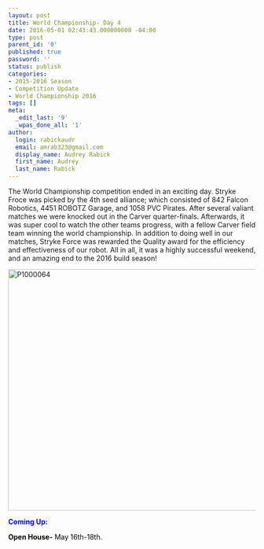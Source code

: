 ```yaml
---
layout: post
title: World Championship- Day 4
date: 2016-05-01 02:43:43.000000000 -04:00
type: post
parent_id: '0'
published: true
password: ''
status: publish
categories:
- 2015-2016 Season
- Competition Update
- World Championship 2016
tags: []
meta:
  _edit_last: '9'
  _wpas_done_all: '1'
author:
  login: rabickaudr
  email: amrab323@gmail.com
  display_name: Audrey Rabick
  first_name: Audrey
  last_name: Rabick
---
```

<p>The World Championship competition ended in an exciting day. Stryke Froce was picked by the 4th seed alliance; which consisted of 842 Falcon Robotics, 4451 ROBOTZ Garage, and 1058 PVC Pirates. After several valiant matches we were knocked out in the Carver quarter-finals. Afterwards, it was super cool to watch the other teams progress, with a fellow Carver field team winning the world championship. In addition to doing well in our matches, Stryke Force was rewarded the Quality award for the efficiency and effectiveness of our robot. All in all, it was a highly successful weekend, and an amazing end to the 2016 build season!</p>
<p><a href="http://strykeforce.org/wp-content/uploads/2016/05/P1000064.jpg" rel="attachment wp-att-3777"><img class="aligncenter  wp-image-3777" src="{{ site.baseurl }}/assets/images/P1000064.jpg" alt="P1000064" width="737" height="491" /></a></p>
<p><span style="color: #0000ff;"><strong>Coming Up:</strong></span></p>
<p><strong><span style="color: #000000;">Open House-</span></strong><span style="color: #000000;"> May 16th-18th.</span></p>
